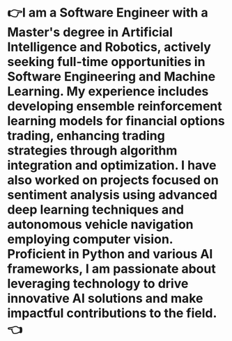 # 👉I am a Software Engineer with a Master's degree in Artificial Intelligence and Robotics, actively seeking full-time opportunities in Software Engineering and Machine Learning. My experience includes developing ensemble reinforcement learning models for financial options trading, enhancing trading strategies through algorithm integration and optimization. I have also worked on projects focused on sentiment analysis using advanced deep learning techniques and autonomous vehicle navigation employing computer vision. Proficient in Python and various AI frameworks, I am passionate about leveraging technology to drive innovative AI solutions and make impactful contributions to the field.👈
